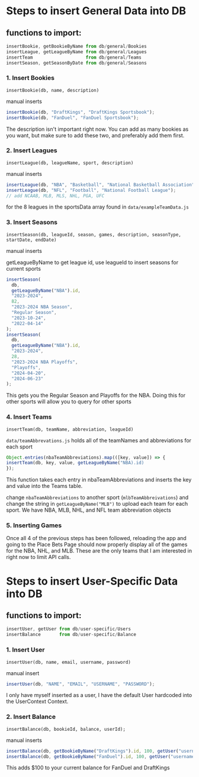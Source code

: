 # Steps to insert General Data into DB

## functions to import:

```javascript
insertBookie, getBookieByName from db/general/Bookies
insertLeague, getLeagueByName from db/general/Leagues
insertTeam                    from db/general/Teams
insertSeason, getSeasonByDate from db/general/Seasons
```

### 1. Insert Bookies

`insertBookie(db, name, description)`

manual inserts

```javascript
insertBookie(db, "DraftKings", "DraftKings Sportsbook");
insertBookie(db, "FanDuel", "FanDuel Sportsbook");
```

The description isn't important right now. You can add as many bookies as you want, but make sure to add these two, and preferably add them first.

### 2. Insert Leagues

`insertLeague(db, leagueName, sport, description)`

manual inserts

```javascript
insertLeague(db, "NBA", "Basketball", "National Basketball Association");
insertLeague(db, "NFL", "Football", "National Football League");
// add NCAAB, MLB, MLS, NHL, PGA, UFC
```

for the 8 leagues in the sportsData array found in `data/exampleTeamData.js`

### 3. Insert Seasons

`insertSeason(db, leagueId, season, games, description, seasonType, startDate, endDate)`

manual inserts

getLeagueByName to get league id, use leagueId to insert seasons for current sports

```javascript
insertSeason(
  db,
  getLeagueByName("NBA").id,
  "2023-2024",
  82,
  "2023-2024 NBA Season",
  "Regular Season",
  "2023-10-24",
  "2022-04-14"
);
insertSeason(
  db,
  getLeagueByName("NBA").id,
  "2023-2024",
  28,
  "2023-2024 NBA Playoffs",
  "Playoffs",
  "2024-04-20",
  "2024-06-23"
);
```

This gets you the Regular Season and Playoffs for the NBA. Doing this for other sports will allow you to query for other sports

### 4. Insert Teams

`insertTeam(db, teamName, abbreviation, leagueId)`

`data/teamAbbrevations.js` holds all of the teamNames and abbreviations for each sport

```javascript
Object.entries(nbaTeamAbbreviations).map(([key, value]) => {
insertTeam(db, key, value, getLeagueByName("NBA).id)
});
```

This function takes each entry in nbaTeamAbbreviations and inserts the key and value into the Teams table.

change `nbaTeamAbbreviations` to another sport (`mlbTeamAbbreivations`) and change the string in `getLeagueByName("MLB")` to upload each team for each sport. We have NBA, MLB, NHL, and NFL team abbreviation objects

### 5. Inserting Games

Once all 4 of the previous steps has been followed, reloading the app and going to the Place Bets Page should now properly display all of the games for the NBA, NHL, and MLB. These are the only teams that I am interested in right now to limit API calls.

# Steps to insert User-Specific Data into DB

## functions to import:

```javascript
insertUser, getUser from db/user-specific/Users
insertBalance       from db/user-specific/Balance
```

### 1. Insert User

`insertUser(db, name, email, username, password)`

manual insert

```javascript
insertUser(db, "NAME", "EMAIL", "USERNAME", "PASSWORD");
```

I only have myself inserted as a user, I have the default User hardcoded into the UserContext Context.

### 2. Insert Balance

`insertBalance(db, bookieId, balance, userId);`

manual inserts

```javascript
insertBalance(db, getBookieByName("DraftKings").id, 100, getUser("username"))
insertBalance(db, getBookieByName("FanDuel").id, 100, getUser("username"))
```

This adds $100 to your current balance for FanDuel and DraftKings
